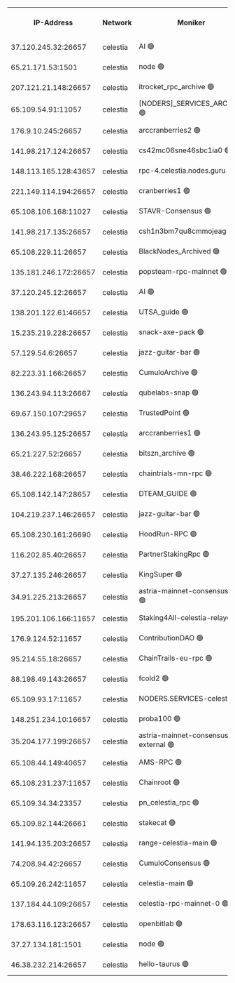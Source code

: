 


<table><tr><th>IP-Address</th><th>Network</th><th>Moniker</th><th>Latest Block Height</th><th>Earliest Block Height</th><th>Catching Up</th><th>Tx Index</th><th>Voting Power</th><th>Version</th><th>Scan Time</th></tr><tr><td>37.120.245.32:26657</td><td>celestia</td><td>AI 🟢</td><td>3719524</td><td>1</td><td>False</td><td>off</td><td>0</td><td>3.1.1</td><td>2025-01-26T01:57:57.893238431UTC</td></tr><tr><td>65.21.171.53:1501</td><td>celestia</td><td>node 🟢</td><td>3719524</td><td>1</td><td>False</td><td>on</td><td>0</td><td>3.2.0</td><td>2025-01-26T01:57:58.555267768UTC</td></tr><tr><td>207.121.21.148:26657</td><td>celestia</td><td>itrocket_rpc_archive 🟢</td><td>3719528</td><td>1</td><td>False</td><td>on</td><td>0</td><td>3.2.0</td><td>2025-01-26T01:58:21.140774748UTC</td></tr><tr><td>65.109.54.91:11057</td><td>celestia</td><td>[NODERS]_SERVICES_ARCHIVE 🟢</td><td>3715129</td><td>1</td><td>False</td><td>on</td><td>0</td><td>3.2.0</td><td>2025-01-26T01:58:50.417279869UTC</td></tr><tr><td>176.9.10.245:26657</td><td>celestia</td><td>arccranberries2 🟢</td><td>3719537</td><td>1</td><td>False</td><td>on</td><td>0</td><td>3.2.0</td><td>2025-01-26T01:59:09.513350215UTC</td></tr><tr><td>141.98.217.124:26657</td><td>celestia</td><td>cs42mc06sne46sbc1ia0 🟢</td><td>3719538</td><td>1</td><td>False</td><td>on</td><td>0</td><td>3.2.0</td><td>2025-01-26T01:59:14.402452316UTC</td></tr><tr><td>148.113.165.128:43657</td><td>celestia</td><td>rpc-4.celestia.nodes.guru 🟢</td><td>3719541</td><td>1</td><td>False</td><td>on</td><td>0</td><td>3.2.0</td><td>2025-01-26T01:59:29.916525899UTC</td></tr><tr><td>221.149.114.194:26657</td><td>celestia</td><td>cranberries1 🟢</td><td>3719542</td><td>1</td><td>False</td><td>on</td><td>0</td><td>3.2.0</td><td>2025-01-26T01:59:35.462051773UTC</td></tr><tr><td>65.108.106.168:11027</td><td>celestia</td><td>STAVR-Consensus 🟢</td><td>3719542</td><td>1</td><td>False</td><td>off</td><td>0</td><td>3.2.0</td><td>2025-01-26T01:59:37.911532018UTC</td></tr><tr><td>141.98.217.135:26657</td><td>celestia</td><td>csh1n3bm7qu8cmmojeag 🟢</td><td>3719551</td><td>1</td><td>False</td><td>on</td><td>0</td><td>3.2.0</td><td>2025-01-26T02:00:24.178147704UTC</td></tr><tr><td>65.108.229.11:26657</td><td>celestia</td><td>BlackNodes_Archived 🟢</td><td>3719552</td><td>1</td><td>False</td><td>on</td><td>0</td><td>3.1.1</td><td>2025-01-26T02:00:28.781484208UTC</td></tr><tr><td>135.181.246.172:26657</td><td>celestia</td><td>popsteam-rpc-mainnet 🟢</td><td>3719559</td><td>1</td><td>False</td><td>on</td><td>0</td><td>3.2.0</td><td>2025-01-26T02:01:08.518422123UTC</td></tr><tr><td>37.120.245.12:26657</td><td>celestia</td><td>AI 🟢</td><td>3719561</td><td>1</td><td>False</td><td>off</td><td>0</td><td>3.1.1</td><td>2025-01-26T02:01:17.157528799UTC</td></tr><tr><td>138.201.122.61:46657</td><td>celestia</td><td>UTSA_guide 🟢</td><td>3719567</td><td>1</td><td>False</td><td>on</td><td>0</td><td>3.2.0</td><td>2025-01-26T02:01:50.270654025UTC</td></tr><tr><td>15.235.219.228:26657</td><td>celestia</td><td>snack-axe-pack 🟢</td><td>3719567</td><td>1</td><td>False</td><td>off</td><td>0</td><td>3.1.1</td><td>2025-01-26T02:01:51.392744075UTC</td></tr><tr><td>57.129.54.6:26657</td><td>celestia</td><td>jazz-guitar-bar 🟢</td><td>3719569</td><td>1</td><td>False</td><td>off</td><td>0</td><td>3.1.1</td><td>2025-01-26T02:02:01.894270957UTC</td></tr><tr><td>82.223.31.166:26657</td><td>celestia</td><td>CumuloArchive 🟢</td><td>3719571</td><td>1</td><td>False</td><td>on</td><td>0</td><td>3.2.0</td><td>2025-01-26T02:02:08.462457207UTC</td></tr><tr><td>136.243.94.113:26667</td><td>celestia</td><td>qubelabs-snap 🟢</td><td>3719574</td><td>1</td><td>False</td><td>on</td><td>0</td><td>3.2.0</td><td>2025-01-26T02:02:25.453217343UTC</td></tr><tr><td>69.67.150.107:29657</td><td>celestia</td><td>TrustedPoint 🟢</td><td>3719576</td><td>1</td><td>False</td><td>on</td><td>0</td><td>3.2.0</td><td>2025-01-26T02:02:38.474150423UTC</td></tr><tr><td>136.243.95.125:26657</td><td>celestia</td><td>arccranberries1 🟢</td><td>3719586</td><td>1</td><td>False</td><td>on</td><td>0</td><td>3.2.0</td><td>2025-01-26T02:03:30.335567044UTC</td></tr><tr><td>65.21.227.52:26657</td><td>celestia</td><td>bitszn_archive 🟢</td><td>3719587</td><td>1</td><td>False</td><td>on</td><td>0</td><td>3.0.2</td><td>2025-01-26T02:03:35.406814094UTC</td></tr><tr><td>38.46.222.168:26657</td><td>celestia</td><td>chaintrials-mn-rpc 🟢</td><td>3719587</td><td>1</td><td>False</td><td>on</td><td>0</td><td>3.2.0</td><td>2025-01-26T02:03:36.225358303UTC</td></tr><tr><td>65.108.142.147:28657</td><td>celestia</td><td>DTEAM_GUIDE 🟢</td><td>3719594</td><td>1</td><td>False</td><td>on</td><td>0</td><td>3.2.0</td><td>2025-01-26T02:04:13.921726913UTC</td></tr><tr><td>104.219.237.146:26657</td><td>celestia</td><td>jazz-guitar-bar 🟢</td><td>3719596</td><td>1</td><td>False</td><td>off</td><td>0</td><td>3.1.1</td><td>2025-01-26T02:04:23.202047930UTC</td></tr><tr><td>65.108.230.161:26690</td><td>celestia</td><td>HoodRun-RPC 🟢</td><td>2371494</td><td>1537165</td><td>False</td><td>off</td><td>0</td><td>1.9.0</td><td>2025-01-26T02:04:20.461664277UTC</td></tr><tr><td>116.202.85.40:26657</td><td>celestia</td><td>PartnerStakingRpc 🟢</td><td>2371494</td><td>1588231</td><td>False</td><td>on</td><td>0</td><td>1.9.0</td><td>2025-01-26T01:58:09.151344766UTC</td></tr><tr><td>37.27.135.246:26657</td><td>celestia</td><td>KingSuper 🟢</td><td>2371494</td><td>1814358</td><td>False</td><td>off</td><td>0</td><td>1.3.0</td><td>2025-01-26T01:58:56.924356479UTC</td></tr><tr><td>34.91.225.213:26657</td><td>celestia</td><td>astria-mainnet-consensus-1 🟢</td><td>3719543</td><td>2371501</td><td>False</td><td>on</td><td>0</td><td>3.2.0</td><td>2025-01-26T01:59:41.171254986UTC</td></tr><tr><td>195.201.106.166:11657</td><td>celestia</td><td>Staking4All-celestia-relayer 🟢</td><td>3719603</td><td>2399575</td><td>False</td><td>off</td><td>0</td><td>3.0.2</td><td>2025-01-26T02:05:00.984884629UTC</td></tr><tr><td>176.9.124.52:11657</td><td>celestia</td><td>ContributionDAO 🟢</td><td>3719587</td><td>2419178</td><td>False</td><td>on</td><td>0</td><td>3.1.1</td><td>2025-01-26T02:03:32.936170745UTC</td></tr><tr><td>95.214.55.18:26657</td><td>celestia</td><td>ChainTrails-eu-rpc 🟢</td><td>3719601</td><td>2832001</td><td>False</td><td>on</td><td>0</td><td>3.2.0</td><td>2025-01-26T02:04:50.143237458UTC</td></tr><tr><td>88.198.49.143:26657</td><td>celestia</td><td>fcold2 🟢</td><td>3719562</td><td>3174774</td><td>False</td><td>on</td><td>0</td><td>3.2.0</td><td>2025-01-26T02:01:22.237601281UTC</td></tr><tr><td>65.109.93.17:11657</td><td>celestia</td><td>NODERS.SERVICES-celestia 🟢</td><td>3719564</td><td>3188251</td><td>False</td><td>on</td><td>0</td><td>3.2.0</td><td>2025-01-26T02:01:33.468447310UTC</td></tr><tr><td>148.251.234.10:16657</td><td>celestia</td><td>proba100 🟢</td><td>3368357</td><td>3197687</td><td>False</td><td>off</td><td>0</td><td>3.2.0</td><td>2025-01-26T02:00:18.788699044UTC</td></tr><tr><td>35.204.177.199:26657</td><td>celestia</td><td>astria-mainnet-consensus-external 🟢</td><td>3719539</td><td>3408001</td><td>False</td><td>off</td><td>0</td><td>3.2.0</td><td>2025-01-26T01:59:20.876016557UTC</td></tr><tr><td>65.108.44.149:40657</td><td>celestia</td><td>AMS-RPC 🟢</td><td>3719561</td><td>3435274</td><td>False</td><td>on</td><td>0</td><td>3.2.0</td><td>2025-01-26T02:01:17.620427389UTC</td></tr><tr><td>65.108.231.237:11657</td><td>celestia</td><td>Chainroot 🟢</td><td>3719537</td><td>3481451</td><td>False</td><td>on</td><td>0</td><td>3.2.0</td><td>2025-01-26T01:59:09.886850934UTC</td></tr><tr><td>65.109.34.34:23357</td><td>celestia</td><td>pn_celestia_rpc 🟢</td><td>3719559</td><td>3598598</td><td>False</td><td>on</td><td>0</td><td>3.2.0</td><td>2025-01-26T02:01:08.128031750UTC</td></tr><tr><td>65.109.82.144:26661</td><td>celestia</td><td>stakecat 🟢</td><td>3719563</td><td>3626001</td><td>False</td><td>on</td><td>0</td><td>3.0.2</td><td>2025-01-26T02:01:31.019732659UTC</td></tr><tr><td>141.94.135.203:26657</td><td>celestia</td><td>range-celestia-main 🟢</td><td>3719526</td><td>3645306</td><td>False</td><td>off</td><td>0</td><td>3.2.0</td><td>2025-01-26T01:58:11.544484160UTC</td></tr><tr><td>74.208.94.42:26657</td><td>celestia</td><td>CumuloConsensus 🟢</td><td>3719542</td><td>3646001</td><td>False</td><td>on</td><td>0</td><td>3.2.0</td><td>2025-01-26T01:59:38.744679830UTC</td></tr><tr><td>65.109.26.242:11657</td><td>celestia</td><td>celestia-main 🟢</td><td>3719571</td><td>3662360</td><td>False</td><td>on</td><td>0</td><td>3.2.0</td><td>2025-01-26T02:02:08.851352664UTC</td></tr><tr><td>137.184.44.109:26657</td><td>celestia</td><td>celestia-rpc-mainnet-0 🟢</td><td>3719564</td><td>3686270</td><td>False</td><td>on</td><td>0</td><td>3.2.0</td><td>2025-01-26T02:01:33.063723462UTC</td></tr><tr><td>178.63.116.123:26657</td><td>celestia</td><td>openbitlab 🟢</td><td>3719527</td><td>3706589</td><td>False</td><td>on</td><td>0</td><td>3.1.1</td><td>2025-01-26T01:58:14.220835478UTC</td></tr><tr><td>37.27.134.181:1501</td><td>celestia</td><td>node 🟢</td><td>3719546</td><td>3712837</td><td>False</td><td>off</td><td>0</td><td>3.0.2</td><td>2025-01-26T01:59:58.099596825UTC</td></tr><tr><td>46.38.232.214:26657</td><td>celestia</td><td>hello-taurus 🟢</td><td>3719524</td><td>3717528</td><td>False</td><td>off</td><td>0</td><td>3.2.0</td><td>2025-01-26T01:57:58.164180747UTC</td></tr></table>
